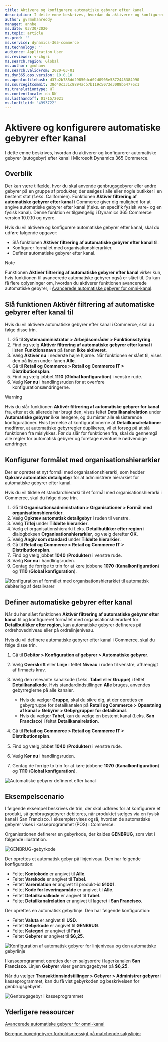 ```yaml
---
title: Aktivere og konfigurere automatiske gebyrer efter kanal
description: I dette emne beskrives, hvordan du aktiverer og konfigurerer automatiske gebyrer efter kanal i Microsoft Dynamics 365 Commerce.
author: gvrmohanreddy
manager: annbe
ms.date: 03/30/2020
ms.topic: article
ms.prod: ''
ms.service: dynamics-365-commerce
ms.technology: ''
audience: Application User
ms.reviewer: v-chgri
ms.search.region: Global
ms.author: gmohanv
ms.search.validFrom: 2020-03-01
ms.dyn365.ops.version: 10.0.10
ms.openlocfilehash: d37b2b785dd29850dcd02d0905e5872445384990
ms.sourcegitcommit: 38d40c331c8894acb7b119c5073e3088b54776c1
ms.translationtype: HT
ms.contentlocale: da-DK
ms.lasthandoff: 01/15/2021
ms.locfileid: "4993722"
---
```

# <a name="enable-and-configure-auto-charges-by-channel"></a>Aktivere og konfigurere automatiske gebyrer efter kanal

I dette emne beskrives, hvordan du aktiverer og konfigurerer automatiske gebyrer (autogebyr) efter kanal i Microsoft Dynamics 365 Commerce.

## <a name="overview"></a>Overblik

Der kan være tilfælde, hvor du skal anvende genbrugsgebyrer eller andre gebyrer på en gruppe af produkter, der sælges i alle eller nogle butikker i en bestemt stat (f.eks. Californien). Funktionen **Aktivér filtrering af automatiske gebyrer efter kanal** i Commerce giver dig mulighed for at angive automatiske gebyrer efter kanal (f.eks. en specifik fysisk vare- og en fysisk kanal). Denne funktion er tilgængelig i Dynamics 365 Commerce version 10.0.10 og nyere.

Hvis du vil aktivere og konfigurere automatiske gebyrer efter kanal, skal du udføre følgende opgaver:

- Slå funktionen **Aktivér filtrering af automatiske gebyrer efter kanal** til.
- Konfigurer formålet med organisationshierarkier.
- Definer automatiske gebyrer efter kanal.

> [!NOTE]
> Funktionen **Aktivér filtrering af automatiske gebyrer efter kanal** virker kun, hvis funktionen til avancerede automatiske gebyrer også er slået til. Du kan få flere oplysninger om, hvordan du aktiverer funktionen avancerede automatiske gebyrer, i [Avancerede automatiske gebyrer for omni-kanal](omni-auto-charges.md).

## <a name="turn-on-the-enable-filter-auto-charges-by-channel-feature"></a>Slå funktionen Aktivér filtrering af automatiske gebyrer efter kanal til

Hvis du vil aktivere automatiske gebyrer efter kanal i Commerce, skal du følge disse trin.

1. Gå til **Systemadministrator \> Arbejdsområder \> Funktionsstyring**.
1. Find og vælg **Aktivér filtrering af automatiske gebyrer efter kanal** i listen **Funktionsnavn** på fanen **Ikke aktiveret**.
1. Vælg **Aktivér nu** i nederste højre hjørne. Når funktionen er slået til, vises den på listen under fanen **Alle**.
1. Gå til **Retail og Commerce \> Retail og Commerce IT \> Distributionsplan**.
1. Find og vælg jobbet **1110** (**Global konfiguration**) i venstre rude.
1. Vælg **Kør nu** i handlingsruden for at overføre konfigurationsændringerne.

> [!WARNING]
> Hvis du slår funktionen **Aktivér filtrering af automatiske gebyrer for kanal** fra, efter at du allerede har brugt den, vises feltet **Detailkanalrelation** under **Automatiske gebyrer** ikke længere, og du mister alle eksisterende konfigurationer. Hvis fjernelse af konfigurationerne af **Detailkanalrelationer** medfører, at automatiske gebyrregler duplikeres, vil et forsøg på at slå funktionen fra mislykkes. Før du slår for funktionen fra, skal du gennemgå alle regler for automatisk gebyrer og foretage eventuelle nødvendige ændringer.

## <a name="configure-the-organization-hierarchy-purpose"></a>Konfigurer formålet med organisationshierarkier

Der er oprettet et nyt formål med organisationshierarki, som hedder **Opkræv automatisk detailgebyr** for at administrere hierarkiet for automatiske gebyrer efter kanal.

Hvis du vil tildele et standardhierarki til et formål med organisationshierarki i Commerce, skal du følge disse trin.
        
1. Gå til **Organisationsadministration \> Organisationer \> Formål med organisationshierarkier**.
1. Vælg **Opkræv automatisk detailgebyr** i ruden til venstre.
1. Vælg **Tilføj** under **Tildelte hierarkier**.
1. Vælg et organisationshierarki f.eks. **Detailbutikker efter region** i dialogboksen **Organisationshierarkier**, og vælg derefter **OK**.
1. Vælg **Angiv som standard** under **Tildelte hierarkier**.
1. Gå til **Retail og Commerce \> Retail og Commerce IT \> Distributionsplan**.
1. Find og vælg jobbet **1040** (**Produkter**) i venstre rude.
1. Vælg **Kør nu** i handlingsruden.
1. Gentag de forrige to trin for at køre jobbene **1070** (**Kanalkonfiguration**) og **1110** (**Global konfiguration**).

![Konfiguration af formålet med organisationshierarkiet til automatisk debitering af detailvarer](media/Auto-charges-org-hierarchy-purpose.png)

## <a name="define-auto-charges-by-channel"></a>Definer automatiske gebyrer efter kanal

Når du har slået funktionen **Aktivér filtrering af automatiske gebyrer efter kanal** til og konfigureret formålet med organisationshierarkiet for **Detailbutikker efter region**, kan automatiske gebyrer defineres på ordrehovedniveau eller på ordrelinjeniveau.

Hvis du vil definere automatiske gebyrer efter kanal i Commerce, skal du følge disse trin.

1. Gå til **Debitor \> Konfiguration af gebyrer \> Automatiske gebyrer**.
1. Vælg **Overskrift** eller **Linje** i feltet **Niveau** i ruden til venstre, afhængigt af firmaets krav.
1. Vælg den relevante kanalkode (f.eks. **Tabel** eller **Gruppe**) i feltet **Detailkanalkode**. Hvis standardindstillingen **Alle** bruges, anvendes gebyrreglerne på alle kanaler.

    - Hvis du vælger **Gruppe**, skal du sikre dig, at der oprettes en gebyrgruppe for detailkanalen på **Retail og Commerce \> Opsætning af kanal \> Gebyrer \> Gebyrgrupper for detailkanal**.
    - Hvis du vælger **Tabel**, kan du vælge en bestemt kanal (f.eks. **San Francisco**) i feltet **Detailkanalrelation**.

1. Gå til **Retail og Commerce \> Retail og Commerce IT \> Distributionsplan**.
1. Find og vælg jobbet **1040** (**Produkter**) i venstre rude.
1. Vælg **Kør nu** i handlingsruden.
1. Gentag de forrige to trin for at køre jobbene **1070** (**Kanalkonfiguration**) og **1110** (**Global konfiguration**).
    
![Automatiske gebyrer defineret efter kanal](media/Auto-charges-line-charge-by-channel.png)

## <a name="example-scenario"></a>Eksempelscenario

I følgende eksempel beskrives de trin, der skal udføres for at konfigurere et produkt, så genbrugsgebyrer debiteres, når produktet sælges via en fysisk kanal i San Francisco. I eksemplet vises også, hvordan de automatiske gebyrer vises i kasseprogrammet (POS) i Commerce.

Organisationen definerer en gebyrkode, der kaldes **GENBRUG**, som vist i følgende illustration.

![GENBRUG-gebyrkode](media/Auto-charges-charge-code.png)

Der oprettes et automatisk gebyr på linjeniveau. Den har følgende konfiguration:

- Feltet **Kontokode** er angivet til **Alle**.
- Feltet **Varekode** er angivet til **Tabel**.
- Feltet **Varerelation** er angivet til produkt-id **91001**.
- Feltet **Kode for leveringsmåde** er angivet til **Alle**.
- Feltet **Detailkanalkode** er angivet til **Tabel**.
- Feltet **Detailkanalrelation** er angivet til lageret i **San Francisco**.

Der oprettes en automatisk gebyrlinje. Den har følgende konfiguration:

- Feltet **Valuta** er angivet til **USD**.
- Feltet **Gebyrkode** er angivet til **GENBRUG**.
- Feltet **Kategori** er angivet til **Fast**.
- Feltet **Gebyrer** er angivet til **$6,25**.

![Konfiguration af automatisk gebyrer for linjeniveau og den automatiske gebyrlinje](media/Auto-charges-recyclingfee-line-fee.png)

I kasseprogrammet oprettes der en salgsordre i lagerkanalen **San Francisco**. Linjen **Gebyrer** viser genbrugsgebyret på **$6,25**.

Når du vælger **Transaktionsindstillinger \> Gebyrer \> Administrer gebyrer** i kasseprogrammet, kan du få vist gebyrkoden og beskrivelsen for genbrugsgebyret.

![Genbrugsgebyr i kasseprogrammet](media/pos-auto-charges-recyclingfee-line-fee.png)

## <a name="additional-resources"></a>Yderligere ressourcer

[Avancerede automatiske gebyrer for omni-kanal](omni-auto-charges.md)

[Beregne hovedgebyrer forholdsmæssigt på matchende salgslinjer](pro-rate-charges-matching-lines.md)
